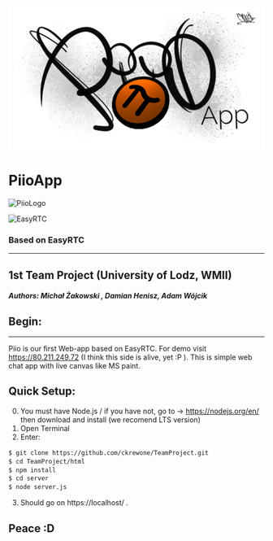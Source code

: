 ![Piio](./html/logo/ico.jpg)
# PiioApp
![PiioLogo](./html/logo/flavicon.png)

![EasyRTC](https://github.com/priologic/easyrtc/blob/master/api/img/easyrtc.png)
### Based on EasyRTC
--------------------

## 1st Team Project (University of Lodz, WMII)
##### Authors: Michał Żakowski , Damian Henisz, Adam Wójcik

## Begin:
--------
Piio is our first Web-app based on EasyRTC. For demo visit https://80.211.249.72 (I think this side is alive, yet :P ). This is simple web chat app with live canvas like MS paint.


## Quick Setup:
0. You must have Node.js / if you have not, go to -> https://nodejs.org/en/ then download  and install (we recomend LTS version)
1. Open Terminal
2. Enter:
```sh
$ git clone https://github.com/ckrewone/TeamProject.git
$ cd TeamProject/html
$ npm install
$ cd server
$ node server.js
```
3. Should go on https://localhost/ .

## Peace :D

